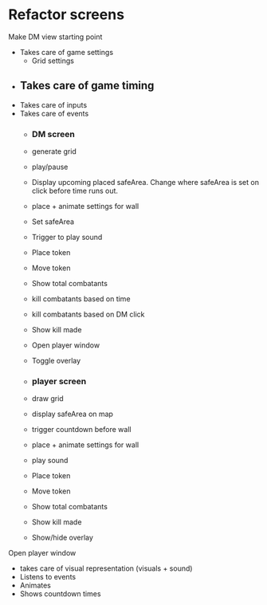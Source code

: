 # Refactor screens

Make DM view starting point

- Takes care of game settings
  - Grid settings
- Takes care of game timing
  - 
- Takes care of inputs
- Takes care of events
  - ### DM screen
  - generate grid
  - play/pause
  - Display upcoming placed safeArea. Change where safeArea is set on click before time runs out.
  - place + animate settings for wall
  - Set safeArea
  - Trigger to play sound
  - Place token
  - Move token
  - Show total combatants
  - kill combatants based on time
  - kill combatants based on DM click
  - Show kill made
  - Open player window
  - Toggle overlay

  - ### player screen
  - draw grid
  - display safeArea on map
  - trigger countdown before wall
  - place + animate settings for wall
  - play sound
  - Place token
  - Move token
  - Show total combatants
  - Show kill made
  - Show/hide overlay


Open player window
- takes care of visual representation (visuals + sound)
- Listens to events
- Animates
- Shows countdown times